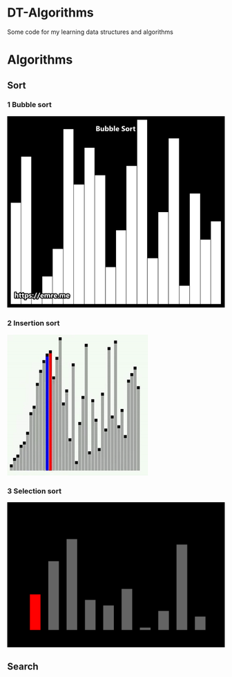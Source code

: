# DT-Algorithms
Some code for my learning data structures and algorithms

# Algorithms 
## Sort

### 1 Bubble sort
![Bubble_Sort](./Images/bubble_sort.gif)
### 2 Insertion sort
![Insertion_Sort](./Images/insertion_sort.gif)
### 3 Selection sort
![Selection_Sort](./Images/selection_sort.gif)
## Search